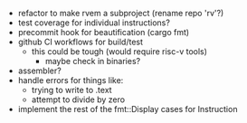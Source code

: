 * refactor to make rvem a subproject (rename repo 'rv'?)
* test coverage for individual instructions?
* precommit hook for beautification (cargo fmt)
* github CI workflows for build/test
  * this could be tough (would require risc-v tools)
    * maybe check in binaries?
* assembler?
* handle errors for things like:
  * trying to write to .text
  * attempt to divide by zero
* implement the rest of the fmt::Display cases for Instruction
